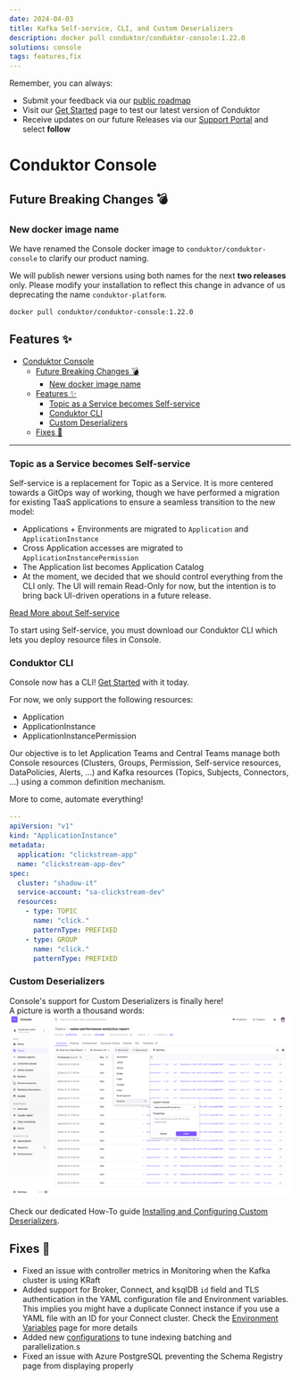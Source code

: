 ```yaml
---
date: 2024-04-03
title: Kafka Self-service, CLI, and Custom Deserializers
description: docker pull conduktor/conduktor-console:1.22.0
solutions: console
tags: features,fix
---
```


Remember, you can always:

- Submit your feedback via our [public roadmap](https://product.conduktor.help/)
- Visit our [Get Started](https://www.conduktor.io/get-started/) page to test our latest version of Conduktor
- Receive updates on our future Releases via our [Support Portal](https://support.conduktor.io/hc/en-gb/sections/16400553827473-Conduktor-Console) and select **follow**

# Conduktor Console

## Future Breaking Changes 💣
### New docker image name
We have renamed the Console docker image to `conduktor/conduktor-console` to clarify our product naming.

We will publish newer versions using both names for the next **two releases** only. Please modify your installation to reflect this change in advance of us deprecating the name `conduktor-platform`.

````shell
docker pull conduktor/conduktor-console:1.22.0
````

## Features ✨

- [Conduktor Console](#conduktor-console)
  - [Future Breaking Changes 💣](#future-breaking-changes-)
    - [New docker image name](#new-docker-image-name)
  - [Features ✨](#features-)
    - [Topic as a Service becomes Self-service](#topic-as-a-service-becomes-self-service)
    - [Conduktor CLI](#conduktor-cli)
    - [Custom Deserializers](#custom-deserializers)
  - [Fixes 🔨](#fixes-)

---

### Topic as a Service becomes Self-service

Self-service is a replacement for Topic as a Service. It is more centered towards a GitOps way of working, though we have performed a migration for existing TaaS applications to ensure a seamless transition to the new model:
- Applications + Environments are migrated to `Application` and `ApplicationInstance`
- Cross Application accesses are migrated to `ApplicationInstancePermission`
- The Application list becomes Application Catalog
- At the moment, we decided that we should control everything from the CLI only. The UI will remain Read-Only for now, but the intention is to bring back UI-driven operations in a future release.

[Read More about Self-service](https://docs.conduktor.io/platform/navigation/self-serve/)  

To start using Self-service, you must download our Conduktor CLI which lets you deploy resource files in Console.

### Conduktor CLI
Console now has a CLI! [Get Started](https://docs.conduktor.io/platform/reference/cli-reference/) with it today.

For now, we only support the following resources:
- Application
- ApplicationInstance
- ApplicationInstancePermission

Our objective is to let Application Teams and Central Teams manage both Console resources (Clusters, Groups, Permission, Self-service resources, DataPolicies, Alerts, ...) and Kafka resources (Topics, Subjects, Connectors, ...) using a common definition mechanism.

More to come, automate everything!

````yaml
---
apiVersion: "v1"
kind: "ApplicationInstance"
metadata:
  application: "clickstream-app"
  name: "clickstream-app-dev"
spec:
  cluster: "shadow-it"
  service-account: "sa-clickstream-dev"
  resources:
    - type: TOPIC
      name: "click."
      patternType: PREFIXED
    - type: GROUP
      name: "click."
      patternType: PREFIXED
````

### Custom Deserializers

Console's support for Custom Deserializers is finally here!  
A picture is worth a thousand words:
![Custom Deser](/images/changelog/platform/v22/custom-deser.png)

Check our dedicated How-To guide [Installing and Configuring Custom Deserializers](https://docs.conduktor.io/platform/guides/custom-deserializers/).

## Fixes 🔨

- Fixed an issue with controller metrics in Monitoring when the Kafka cluster is using KRaft
- Added support for Broker, Connect, and ksqlDB `id` field and TLS authentication in the YAML configuration file and Environment variables. This implies you might have a duplicate Connect instance if you use a YAML file with an ID for your Connect cluster. Check the [Environment Variables](https://docs.conduktor.io/platform/get-started/configuration/env-variables/#kafka-connect-properties) page for more details
- Added new [configurations](https://docs.conduktor.io/platform/get-started/configuration/env-variables/#indexing) to tune indexing batching and parallelization.s
- Fixed an issue with Azure PostgreSQL preventing the Schema Registry page from displaying properly
